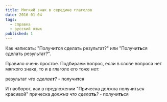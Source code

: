 ```yaml
---
title: Мягкий знак в середине глаголов
date: 2016-01-04
tags:
  - справка
  - русский язык
published: 1
---
```


Как написать: "Получи<span style="font-weight: bold;">т</span>ся сделать результат?" или "Получи<span style="font-weight: bold;">ть</span>ся сделать результат?".

Правило очень простое.
Подбираем вопрос, если в слове вопроса нет мягкого знака, то и в глаголе его тоже нет:

результат <span style="font-style: italic;">что сделае</span><span style="font-weight: bold; font-style: italic;">т</span><span style="font-style: italic;">?</span> - получи<span style="font-weight: bold;">т</span>ся

И наоборот, как в предложении "Прическа должна получиться красивой"
прическа <span style="font-style: italic;">должна что сдела</span><span style="font-weight: bold; font-style: italic;">ть</span><span style="font-style: italic;">?</span> - получи<span style="font-weight: bold;">ть</span>ся